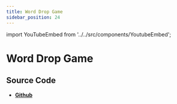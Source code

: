 ```yaml
---
title: Word Drop Game
sidebar_position: 24
---
```


import YouTubeEmbed from '../../src/components/YoutubeEmbed';

# Word Drop Game

<YouTubeEmbed videoId="W3N6_sT8bqM" />

## Source Code

- [**Github**](https://github.com/isarojdahal/javascript-workshop)

